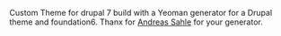 Custom Theme for drupal 7 build with a Yeoman generator for a Drupal theme and foundation6. Thanx for [Andreas Sahle](https://github.com/pixelmord/generator-drupaltheme) for your generator.